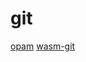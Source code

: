 # git

[opam](https://github.com/ocaml/opam)
[wasm-git](https://github.com/petersalomonsen/wasm-git)
